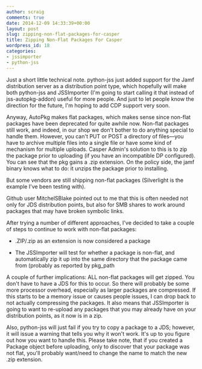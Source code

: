 ```yaml
---
author: scraig
comments: true
date: 2014-12-09 14:33:39+00:00
layout: post
slug: zipping-non-flat-packages-for-casper
title: Zipping Non-Flat Packages For Casper
wordpress_id: 18
categories:
- jssimporter
- python-jss
---
```


Just a short little technical note. python-jss just added support for the Jamf distribution server as a distribution point type, which hopefully will make both python-jss and JSSImporter (I'm going to start calling it that instead of jss-autopkg-addon) useful for more people. And just to let people know the direction for the future, I'm hoping to add CDP support very soon.

Anyway, AutoPkg makes flat packages, which makes sense since non-flat packages have been deprecated for quite awhile now. Non-flat packages still work, and indeed, in our shop we don't bother to do anything special to handle them. However, you can't PUT or POST a directory of files—you have to archive multiple files into a single file or have some kind of mechanism for multiple uploads. Casper Admin's solution to this is to zip the package prior to uploading (if you have an incompatible DP configured). You can see that the pkg gains a .zip extension. On the policy side, the jamf binary knows what to do: it unzips the package prior to installing.

But some vendors are still shipping non-flat packages (Silverlight is the example I've been testing with).

Github user MitchelSBlake pointed out to me that this is often needed not only for JDS distribution points, but also for SMB shares to work around packages that may have broken symbolic links.

After trying a number of different approaches, I've decided to take a couple of steps to continue to work with non-flat packages:



	
  * .ZIP/.zip as an extension is now considered a package

	
  * The JSSImporter will test for whether a package is non-flat, and automatically zip it up into the same directory that the package came from (probably as reported by pkg_path



A couple of further implications: ALL non-flat packages will get zipped. You don't have to have a JDS for this to occur. So there will probably be some more processor overhead, especially as larger packages are compressed. If this starts to be a memory issue or causes people issues, I can drop back to not actually compressing the packages. It also means that JSSImporter is going to want to re-upload any packages that you may already have on your distribution points, as it now is in a zip.

Also, python-jss will just fail if you try to copy a package to a JDS; however, it will issue a warning that tells you why it won't work. It's up to you figure out how you want to handle this. Please take note, that if you created a Package object before uploading, only to discover that your package was not flat, you'll probably want/need to change the name to match the new .zip extension.
